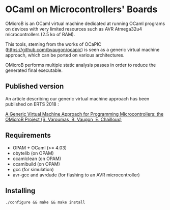 # OCaml on Microcontrollers' Boards

OMicroB is an OCaml virtual machine dedicated at running OCaml programs on devices with very limited resources such as AVR Atmega32u4 microcontrollers (2.5 ko of RAM).

This tools, steming from the works of OCaPIC (https://github.com/bvaugon/ocapic) is seen as a generic virtual machine approach, which can be ported on various architectures.

OMicroB performs multiple static analysis passes in order to reduce the generated final executable.

## Published version

An article describing our generic virtual machine approach has been published on ERTS 2018 :

[A Generic Virtual Machine Approach for Programming Microcontrollers: the OMicroB Project (S. Varoumas, B. Vaugon, E. Chailloux)](http://hal.upmc.fr/hal-01705825/document)


## Requirements

- OPAM + OCaml (>= 4.03)
- obytelib (on OPAM)
- ocamlclean (on OPAM)
- ocamlbuild (on OPAM)
- gcc (for simulation)
- avr-gcc and avrdude (for flashing to an AVR microcontroller)

## Installing

```console
./configure && make && make install
```